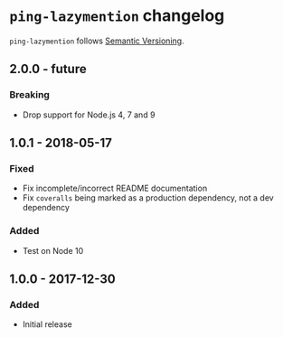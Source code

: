# `ping-lazymention` changelog

`ping-lazymention` follows [Semantic Versioning][1].

## 2.0.0 - future

### Breaking

* Drop support for Node.js 4, 7 and 9

## 1.0.1 - 2018-05-17

### Fixed

* Fix incomplete/incorrect README documentation
* Fix `coveralls` being marked as a production dependency, not a dev dependency

### Added

* Test on Node 10

## 1.0.0 - 2017-12-30

### Added

* Initial release

 [1]: http://semver.org/
